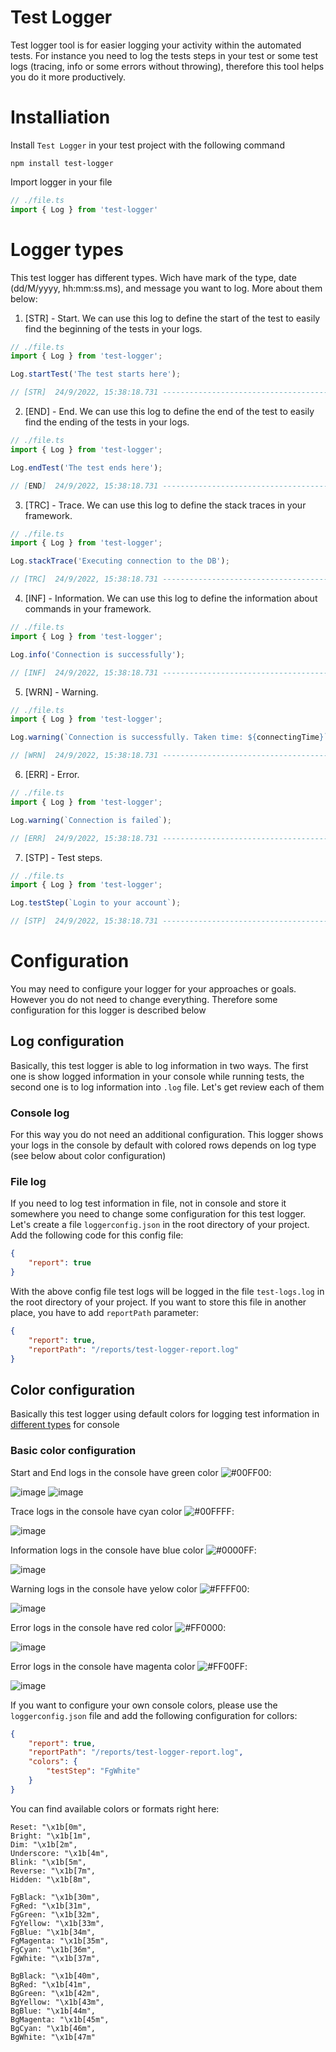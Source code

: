 # Test Logger

Test logger tool is for easier logging your activity within the automated tests. For instance you need to log the tests steps in your test or some test logs (tracing, info or some errors without throwing), therefore this tool helps you do it more productively.

# Installiation

Install `Test Logger` in your test project with the following command

```
npm install test-logger
```

Import logger in your file

```TypeScript
// ./file.ts
import { Log } from 'test-logger'
```
# Logger types

This test logger has different types. Wich have mark of the type, date (dd/M/yyyy, hh:mm:ss.ms), and message you want to log.
More about them below:

1. [STR] - Start. We can use this log to define the start of the test to easily find the beginning of the tests in your logs.

```TypeScript
// ./file.ts
import { Log } from 'test-logger';

Log.startTest('The test starts here');

// [STR]  24/9/2022, 15:38:18.731 --------------------------------------- The test starts here
```

2. [END] - End. We can use this log to define the end of the test to easily find the ending of the tests in your logs.

```TypeScript
// ./file.ts
import { Log } from 'test-logger';

Log.endTest('The test ends here');

// [END]  24/9/2022, 15:38:18.731 --------------------------------------- The test ends here
```

3. [TRC] - Trace. We can use this log to define the stack traces in your framework.

```TypeScript
// ./file.ts
import { Log } from 'test-logger';

Log.stackTrace('Executing connection to the DB');

// [TRC]  24/9/2022, 15:38:18.731 --------------------------------------- Executing connection to the DB
```

4. [INF] - Information. We can use this log to define the information about commands in your framework.

```TypeScript
// ./file.ts
import { Log } from 'test-logger';

Log.info('Connection is successfully');

// [INF]  24/9/2022, 15:38:18.731 --------------------------------------- Connection is successfully
```

5. [WRN] - Warning.

```TypeScript
// ./file.ts
import { Log } from 'test-logger';

Log.warning(`Connection is successfully. Taken time: ${connectingTime}`);

// [WRN]  24/9/2022, 15:38:18.731 --------------------------------------- Connection is successfully. Taken time: 0:8:64
```

6. [ERR] - Error.

```TypeScript
// ./file.ts
import { Log } from 'test-logger';

Log.warning(`Connection is failed`);

// [ERR]  24/9/2022, 15:38:18.731 --------------------------------------- Connection is failed
```

7. [STP] - Test steps.

```TypeScript
// ./file.ts
import { Log } from 'test-logger';

Log.testStep(`Login to your account`);

// [STP]  24/9/2022, 15:38:18.731 --------------------------------------- Login to your accoun
```

# Configuration

You may need to configure your logger for your approaches or goals. However you do not need to change everything. Therefore some configuration for this logger is described below

## Log configuration

Basically, this test logger is able to log information in two ways. The first one is show logged information in your console while running tests, the second one is to log information into `.log` file. Let's get review each of them

### Console log

For this way you do not need an additional configuration. This logger shows your logs in the console by default with colored rows depends on log type (see below about color configuration)

### File log

If you need to log test information in file, not in console and store it somewhere you need to change some configuration for this test logger. Let's create a file `loggerconfig.json` in the root directory of your project. Add the following code for this config file:

```JSON
{
    "report": true
}
```

With the above config file test logs will be logged in the file `test-logs.log` in the root directory of your project. If you want to store this file in another place, you have to add `reportPath` parameter:

```JSON
{
    "report": true,
    "reportPath": "/reports/test-logger-report.log"
}
```

## Color configuration

Basically this test logger using default colors for logging test information in [different types](https://github.com/holyaleks/test-logger/edit/master/README.md#logger-types) for console

### Basic color configuration

Start and End logs in the console have green color ![#00FF00](https://via.placeholder.com/10/00FF00/00FF00.png):

![image](https://user-images.githubusercontent.com/44750553/192115196-52a755da-87c1-4df5-92bc-a73e65391f73.png)
![image](https://user-images.githubusercontent.com/44750553/192115186-952fb2cc-8a47-49d7-b767-77edabe88a05.png)

Trace logs in the console have cyan color ![#00FFFF](https://via.placeholder.com/10/00FFFF/00FFFF.png):

![image](https://user-images.githubusercontent.com/44750553/192115284-da132363-fc7d-4994-87db-0c726a48b883.png)

Information logs in the console have blue color ![#0000FF](https://via.placeholder.com/10/0000FF/0000FF.png):

![image](https://user-images.githubusercontent.com/44750553/192115317-d38a9d80-f777-4c13-b1e7-538123ee02b7.png)

Warning logs in the console have yelow color ![#FFFF00](https://via.placeholder.com/10/FFFF00/FFFF00.png):

![image](https://user-images.githubusercontent.com/44750553/192115776-a542f871-5b49-4773-a172-4e17af10df76.png)

Error logs in the console have red color ![#FF0000](https://via.placeholder.com/10/FF0000/FF0000.png):

![image](https://user-images.githubusercontent.com/44750553/192116147-537aaf2a-1a34-47ce-95d2-c3e6227f38c7.png)

Error logs in the console have magenta color ![#FF00FF](https://via.placeholder.com/10/FF00FF/FF00FF.png):

![image](https://user-images.githubusercontent.com/44750553/192116199-377d22f3-c5df-4187-9a85-65e1036fc85e.png)

If you want to configure your own console colors, please use the `loggerconfig.json` file and add the following configuration for collors:

```JSON
{
    "report": true,
    "reportPath": "/reports/test-logger-report.log",
    "colors": {
        "testStep": "FgWhite"
    }
}
```

You can find available colors or formats right here:

```
Reset: "\x1b[0m",
Bright: "\x1b[1m",
Dim: "\x1b[2m",
Underscore: "\x1b[4m",
Blink: "\x1b[5m",
Reverse: "\x1b[7m",
Hidden: "\x1b[8m",

FgBlack: "\x1b[30m",
FgRed: "\x1b[31m",
FgGreen: "\x1b[32m",
FgYellow: "\x1b[33m",
FgBlue: "\x1b[34m",
FgMagenta: "\x1b[35m",
FgCyan: "\x1b[36m",
FgWhite: "\x1b[37m",

BgBlack: "\x1b[40m",
BgRed: "\x1b[41m",
BgGreen: "\x1b[42m",
BgYellow: "\x1b[43m",
BgBlue: "\x1b[44m",
BgMagenta: "\x1b[45m",
BgCyan: "\x1b[46m",
BgWhite: "\x1b[47m"
```
